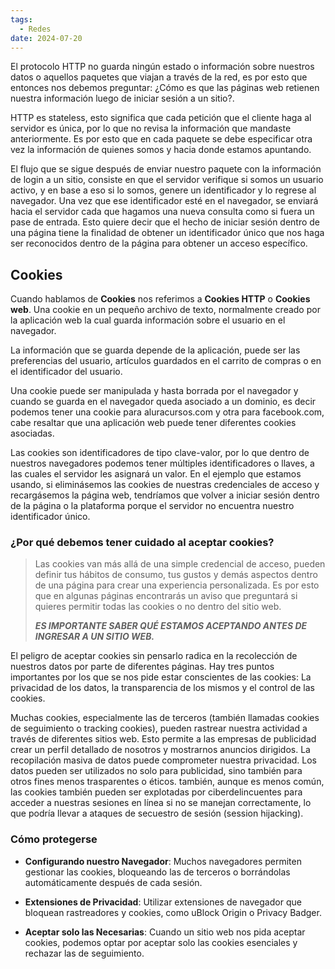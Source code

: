 ```yaml
---
tags:
  - Redes
date: 2024-07-20
---
```


El protocolo HTTP no guarda ningún estado o información sobre nuestros datos o aquellos paquetes que viajan a través de la red, es por esto que entonces nos debemos preguntar: ¿Cómo es que las páginas web retienen nuestra información luego de iniciar sesión a un sitio?.

HTTP es stateless, esto significa que cada petición que el cliente haga al servidor es única, por lo que no revisa la información que mandaste anteriormente. Es por esto que en cada paquete se debe especificar otra vez la información de quienes somos y hacia donde estamos apuntando.

El flujo que se sigue después de enviar nuestro paquete con la información de login a un sitio, consiste en que el servidor verifique si somos un usuario activo, y en base a eso si lo somos, genere un identificador y lo regrese al navegador. Una vez que ese identificador esté en el navegador, se enviará hacia el servidor cada que hagamos una nueva consulta como si fuera un pase de entrada. Esto quiere decir que el hecho de iniciar sesión dentro de una página tiene la finalidad de obtener un identificador único que nos haga ser reconocidos dentro de la página para obtener un acceso específico.

## Cookies

Cuando hablamos de **Cookies** nos referimos a **Cookies HTTP** o **Cookies web**. Una cookie en un pequeño archivo de texto, normalmente creado por la aplicación web la cual guarda información sobre el usuario en el navegador.

La información que se guarda depende de la aplicación, puede ser las preferencias del usuario, artículos guardados en el carrito de compras o en el identificador del usuario.

Una cookie puede ser manipulada y hasta borrada por el navegador y cuando se guarda en el navegador queda asociado a un dominio, es decir podemos tener una cookie para aluracursos.com y otra para facebook.com, cabe resaltar que una aplicación web puede tener diferentes cookies asociadas.

Las cookies son identificadores de tipo clave-valor, por lo que dentro de nuestros navegadores podemos tener múltiples identificadores o llaves, a las cuales el servidor les asignará un valor. En el ejemplo que estamos usando, si eliminásemos las cookies de nuestras credenciales de acceso y recargásemos la página web, tendríamos que volver a iniciar sesión dentro de la página o la plataforma porque el servidor no encuentra nuestro identificador único.


### ¿Por qué debemos tener cuidado al aceptar cookies?

> Las cookies van más allá de una simple credencial de acceso, pueden definir tus hábitos de consumo, tus gustos y demás aspectos dentro de una página para crear una experiencia personalizada. Es por esto que en algunas páginas encontrarás un aviso que preguntará si quieres permitir todas las cookies o no dentro del sitio web. 
> 
> ***ES IMPORTANTE SABER QUÉ ESTAMOS ACEPTANDO ANTES DE INGRESAR A UN SITIO WEB.***

El peligro de aceptar cookies sin pensarlo radica en la recolección de nuestros datos por parte de diferentes páginas. Hay tres puntos importantes por los que se nos pide estar conscientes de las cookies: La privacidad de los datos, la transparencia de los mismos y el control de las cookies.

Muchas cookies, especialmente las de terceros (también llamadas cookies de seguimiento o tracking cookies), pueden rastrear nuestra actividad a través de diferentes sitios web. Esto permite a las empresas de publicidad crear un perfil detallado de nosotros y mostrarnos anuncios dirigidos. La recopilación masiva de datos puede comprometer nuestra privacidad. Los datos pueden ser utilizados no solo para publicidad, sino también para otros fines menos trasparentes o éticos. también, aunque es menos común, las cookies también pueden ser explotadas por ciberdelincuentes para acceder a nuestras sesiones en línea si no se manejan correctamente, lo que podría llevar a ataques de secuestro de sesión (session hijacking).

### Cómo protegerse

- **Configurando nuestro Navegador**: Muchos navegadores permiten gestionar las cookies, bloqueando las de terceros o borrándolas automáticamente después de cada sesión.
    
- **Extensiones de Privacidad**: Utilizar extensiones de navegador que bloquean rastreadores y cookies, como uBlock Origin o Privacy Badger.
    
- **Aceptar solo las Necesarias**: Cuando un sitio web nos pida aceptar cookies, podemos optar por aceptar solo las cookies esenciales y rechazar las de seguimiento.